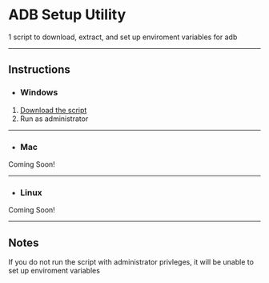 # ADB Setup Utility 
1 script to download, extract, and set up enviroment variables for adb

---

## Instructions
* ### Windows
1. [Download the script](https://msiejak.dev/assets/setup_win10.bat)
2. Run as administrator
---

* ### Mac
Coming Soon!

---

* ### Linux
Coming Soon!

---

## Notes
 If you do not run the script with administrator privleges, it will be unable to set up enviroment variables
 
